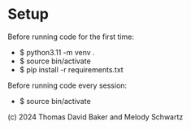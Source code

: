 # Setup

Before running code for the first time:

- $ python3.11 -m venv .
- $ source bin/activate
- $ pip install -r requirements.txt

Before running code every session:

- $ source bin/activate

(c) 2024 Thomas David Baker and Melody Schwartz
